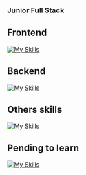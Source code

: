 ### Junior Full Stack
## Frontend
[![My Skills](https://skillicons.dev/icons?i=js,html,css,react,bootstrap,tailwindcss)](https://skillicons.dev)
## Backend
[![My Skills](https://skillicons.dev/icons?i=nodejs,mongodb,expressjs,firebase,mysql)](https://skillicons.dev)
## Others skills
[![My Skills](https://skillicons.dev/icons?i=java,python,cpp,c,git)](https://skillicons.dev)
## Pending to learn
[![My Skills](https://skillicons.dev/icons?i=spring,typescript,nextjs,jest,reactnative)](https://skillicons.dev)
<!---
SbleitZ/SbleitZ is a ✨ special ✨ repository because its `README.md` (this file) appears on your GitHub profile.
You can click the Preview link to take a look at your changes.
--->
